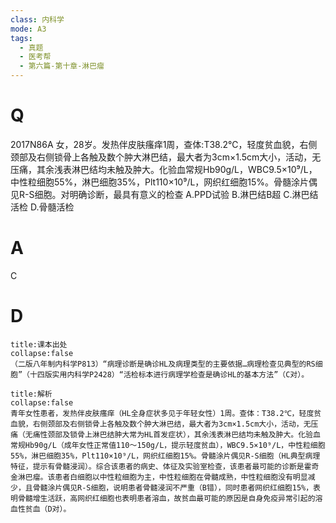 ```yaml
---
class: 内科学
mode: A3
tags:
  - 真题
  - 医考帮
  - 第六篇-第十章-淋巴瘤
---
```


# Q
2017N86A 女，28岁。发热伴皮肤瘙痒1周，查体:T38.2℃，轻度贫血貌，右侧颈部及右侧锁骨上各触及数个肿大淋巴结，最大者为3cm×1.5cm大小，活动，无压痛，其余浅表淋巴结均未触及肿大。化验血常规Hb90g/L，WBC9.5×10⁹/L，中性粒细胞55%，淋巴细胞35%，Plt110×10⁹/L，网织红细胞15%。骨髓涂片偶见R-S细胞。对明确诊断，最具有意义的检查
A.PPD试验
B.淋巴结B超
C.淋巴结活检
D.骨髓活检

# A
C
# D
```ad-note
title:课本出处
collapse:false
（二版八年制内科学P813）“病理诊断是确诊HL及病理类型的主要依据…病理检查见典型的RS细胞”（十四版实用内科学P2428）“活检标本进行病理学检查是确诊HL的基本方法”（C对）。
```

```ad-summary
title:解析
collapse:false
青年女性患者，发热伴皮肤瘙痒（HL全身症状多见于年轻女性）1周。查体：T38.2℃，轻度贫血貌，右侧颈部及右侧锁骨上各触及数个肿大淋巴结，最大者为3cm×1.5cm大小，活动，无压痛（无痛性颈部及锁骨上淋巴结肿大常为HL首发症状），其余浅表淋巴结均未触及肿大。化验血常规Hb90g/L（成年女性正常值110～150g/L，提示轻度贫血），WBC9.5×10⁹/L，中性粒细胞55%，淋巴细胞35%，Plt110×10⁹/L，网织红细胞15%。骨髓涂片偶见R-S细胞（HL典型病理特征，提示有骨髓浸润）。综合该患者的病史、体征及实验室检查，该患者最可能的诊断是霍奇金淋巴瘤。该患者白细胞以中性粒细胞为主，中性粒细胞在骨髓成熟，中性粒细胞没有明显减少，且骨髓涂片偶见R-S细胞，说明患者骨髓浸润不严重（B错），同时患者网织红细胞15%，表明骨髓增生活跃，高网织红细胞也表明患者溶血，故贫血最可能的原因是自身免疫异常引起的溶血性贫血（D对）。
```

